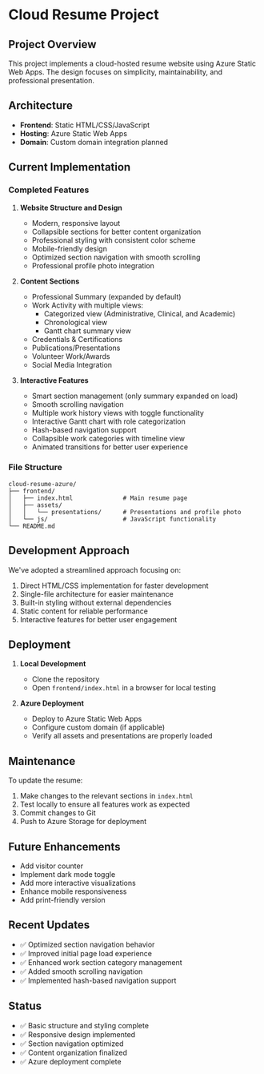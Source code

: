 # Cloud Resume Project

## Project Overview
This project implements a cloud-hosted resume website using Azure Static Web Apps. The design focuses on simplicity, maintainability, and professional presentation.

## Architecture
- **Frontend**: Static HTML/CSS/JavaScript
- **Hosting**: Azure Static Web Apps
- **Domain**: Custom domain integration planned

## Current Implementation
### Completed Features
1. **Website Structure and Design**
   - Modern, responsive layout
   - Collapsible sections for better content organization
   - Professional styling with consistent color scheme
   - Mobile-friendly design
   - Optimized section navigation with smooth scrolling
   - Professional profile photo integration

2. **Content Sections**
   - Professional Summary (expanded by default)
   - Work Activity with multiple views:
     - Categorized view (Administrative, Clinical, and Academic)
     - Chronological view
     - Gantt chart summary view
   - Credentials & Certifications
   - Publications/Presentations
   - Volunteer Work/Awards
   - Social Media Integration

3. **Interactive Features**
   - Smart section management (only summary expanded on load)
   - Smooth scrolling navigation
   - Multiple work history views with toggle functionality
   - Interactive Gantt chart with role categorization
   - Hash-based navigation support
   - Collapsible work categories with timeline view
   - Animated transitions for better user experience

### File Structure
```
cloud-resume-azure/
├── frontend/
│   ├── index.html              # Main resume page
│   ├── assets/
│   │   └── presentations/      # Presentations and profile photo
│   └── js/                     # JavaScript functionality
└── README.md
```

## Development Approach
We've adopted a streamlined approach focusing on:
1. Direct HTML/CSS implementation for faster development
2. Single-file architecture for easier maintenance
3. Built-in styling without external dependencies
4. Static content for reliable performance
5. Interactive features for better user engagement

## Deployment
1. **Local Development**
   - Clone the repository
   - Open `frontend/index.html` in a browser for local testing

2. **Azure Deployment**
   - Deploy to Azure Static Web Apps
   - Configure custom domain (if applicable)
   - Verify all assets and presentations are properly loaded

## Maintenance
To update the resume:
1. Make changes to the relevant sections in `index.html`
2. Test locally to ensure all features work as expected
3. Commit changes to Git
4. Push to Azure Storage for deployment

## Future Enhancements
- Add visitor counter
- Implement dark mode toggle
- Add more interactive visualizations
- Enhance mobile responsiveness
- Add print-friendly version

## Recent Updates
- ✅ Optimized section navigation behavior
- ✅ Improved initial page load experience
- ✅ Enhanced work section category management
- ✅ Added smooth scrolling navigation
- ✅ Implemented hash-based navigation support

## Status
- ✅ Basic structure and styling complete
- ✅ Responsive design implemented
- ✅ Section navigation optimized
- ✅ Content organization finalized
- ✅ Azure deployment complete
